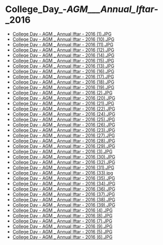 # College_Day_-_AGM___Annual_Iftar_-_2016

- [College Day - AGM _ Annual Iftar - 2016 (1).JPG](https://ik.imagekit.io/sackoba/events/2016/College_Day_-_AGM___Annual_Iftar_-_2016/College%20Day%20-%20AGM%20_%20Annual%20Iftar%20-%202016%20(1).JPG?updatedAt=1734807884990)
- [College Day - AGM _ Annual Iftar - 2016 (10).JPG](https://ik.imagekit.io/sackoba/events/2016/College_Day_-_AGM___Annual_Iftar_-_2016/College%20Day%20-%20AGM%20_%20Annual%20Iftar%20-%202016%20(10).JPG?updatedAt=1734807885654)
- [College Day - AGM _ Annual Iftar - 2016 (11).JPG](https://ik.imagekit.io/sackoba/events/2016/College_Day_-_AGM___Annual_Iftar_-_2016/College%20Day%20-%20AGM%20_%20Annual%20Iftar%20-%202016%20(11).JPG?updatedAt=1734807886781)
- [College Day - AGM _ Annual Iftar - 2016 (12).JPG](https://ik.imagekit.io/sackoba/events/2016/College_Day_-_AGM___Annual_Iftar_-_2016/College%20Day%20-%20AGM%20_%20Annual%20Iftar%20-%202016%20(12).JPG?updatedAt=1734807887111)
- [College Day - AGM _ Annual Iftar - 2016 (14).JPG](https://ik.imagekit.io/sackoba/events/2016/College_Day_-_AGM___Annual_Iftar_-_2016/College%20Day%20-%20AGM%20_%20Annual%20Iftar%20-%202016%20(14).JPG?updatedAt=1734807887285)
- [College Day - AGM _ Annual Iftar - 2016 (15).JPG](https://ik.imagekit.io/sackoba/events/2016/College_Day_-_AGM___Annual_Iftar_-_2016/College%20Day%20-%20AGM%20_%20Annual%20Iftar%20-%202016%20(15).JPG?updatedAt=1734807887388)
- [College Day - AGM _ Annual Iftar - 2016 (13).JPG](https://ik.imagekit.io/sackoba/events/2016/College_Day_-_AGM___Annual_Iftar_-_2016/College%20Day%20-%20AGM%20_%20Annual%20Iftar%20-%202016%20(13).JPG?updatedAt=1734807887499)
- [College Day - AGM _ Annual Iftar - 2016 (16).JPG](https://ik.imagekit.io/sackoba/events/2016/College_Day_-_AGM___Annual_Iftar_-_2016/College%20Day%20-%20AGM%20_%20Annual%20Iftar%20-%202016%20(16).JPG?updatedAt=1734807887564)
- [College Day - AGM _ Annual Iftar - 2016 (17).JPG](https://ik.imagekit.io/sackoba/events/2016/College_Day_-_AGM___Annual_Iftar_-_2016/College%20Day%20-%20AGM%20_%20Annual%20Iftar%20-%202016%20(17).JPG?updatedAt=1734807887644)
- [College Day - AGM _ Annual Iftar - 2016 (18).JPG](https://ik.imagekit.io/sackoba/events/2016/College_Day_-_AGM___Annual_Iftar_-_2016/College%20Day%20-%20AGM%20_%20Annual%20Iftar%20-%202016%20(18).JPG?updatedAt=1734807887979)
- [College Day - AGM _ Annual Iftar - 2016 (19).JPG](https://ik.imagekit.io/sackoba/events/2016/College_Day_-_AGM___Annual_Iftar_-_2016/College%20Day%20-%20AGM%20_%20Annual%20Iftar%20-%202016%20(19).JPG?updatedAt=1734807888146)
- [College Day - AGM _ Annual Iftar - 2016 (2).JPG](https://ik.imagekit.io/sackoba/events/2016/College_Day_-_AGM___Annual_Iftar_-_2016/College%20Day%20-%20AGM%20_%20Annual%20Iftar%20-%202016%20(2).JPG?updatedAt=1734807888416)
- [College Day - AGM _ Annual Iftar - 2016 (20).JPG](https://ik.imagekit.io/sackoba/events/2016/College_Day_-_AGM___Annual_Iftar_-_2016/College%20Day%20-%20AGM%20_%20Annual%20Iftar%20-%202016%20(20).JPG?updatedAt=1734807889546)
- [College Day - AGM _ Annual Iftar - 2016 (21).JPG](https://ik.imagekit.io/sackoba/events/2016/College_Day_-_AGM___Annual_Iftar_-_2016/College%20Day%20-%20AGM%20_%20Annual%20Iftar%20-%202016%20(21).JPG?updatedAt=1734807889738)
- [College Day - AGM _ Annual Iftar - 2016 (22).JPG](https://ik.imagekit.io/sackoba/events/2016/College_Day_-_AGM___Annual_Iftar_-_2016/College%20Day%20-%20AGM%20_%20Annual%20Iftar%20-%202016%20(22).JPG?updatedAt=1734807889868)
- [College Day - AGM _ Annual Iftar - 2016 (24).JPG](https://ik.imagekit.io/sackoba/events/2016/College_Day_-_AGM___Annual_Iftar_-_2016/College%20Day%20-%20AGM%20_%20Annual%20Iftar%20-%202016%20(24).JPG?updatedAt=1734807890137)
- [College Day - AGM _ Annual Iftar - 2016 (25).JPG](https://ik.imagekit.io/sackoba/events/2016/College_Day_-_AGM___Annual_Iftar_-_2016/College%20Day%20-%20AGM%20_%20Annual%20Iftar%20-%202016%20(25).JPG?updatedAt=1734807890311)
- [College Day - AGM _ Annual Iftar - 2016 (26).JPG](https://ik.imagekit.io/sackoba/events/2016/College_Day_-_AGM___Annual_Iftar_-_2016/College%20Day%20-%20AGM%20_%20Annual%20Iftar%20-%202016%20(26).JPG?updatedAt=1734807890368)
- [College Day - AGM _ Annual Iftar - 2016 (23).JPG](https://ik.imagekit.io/sackoba/events/2016/College_Day_-_AGM___Annual_Iftar_-_2016/College%20Day%20-%20AGM%20_%20Annual%20Iftar%20-%202016%20(23).JPG?updatedAt=1734807890403)
- [College Day - AGM _ Annual Iftar - 2016 (27).JPG](https://ik.imagekit.io/sackoba/events/2016/College_Day_-_AGM___Annual_Iftar_-_2016/College%20Day%20-%20AGM%20_%20Annual%20Iftar%20-%202016%20(27).JPG?updatedAt=1734807890563)
- [College Day - AGM _ Annual Iftar - 2016 (28).JPG](https://ik.imagekit.io/sackoba/events/2016/College_Day_-_AGM___Annual_Iftar_-_2016/College%20Day%20-%20AGM%20_%20Annual%20Iftar%20-%202016%20(28).JPG?updatedAt=1734807890876)
- [College Day - AGM _ Annual Iftar - 2016 (29).JPG](https://ik.imagekit.io/sackoba/events/2016/College_Day_-_AGM___Annual_Iftar_-_2016/College%20Day%20-%20AGM%20_%20Annual%20Iftar%20-%202016%20(29).JPG?updatedAt=1734807891103)
- [College Day - AGM _ Annual Iftar - 2016 (3).JPG](https://ik.imagekit.io/sackoba/events/2016/College_Day_-_AGM___Annual_Iftar_-_2016/College%20Day%20-%20AGM%20_%20Annual%20Iftar%20-%202016%20(3).JPG?updatedAt=1734807892207)
- [College Day - AGM _ Annual Iftar - 2016 (30).JPG](https://ik.imagekit.io/sackoba/events/2016/College_Day_-_AGM___Annual_Iftar_-_2016/College%20Day%20-%20AGM%20_%20Annual%20Iftar%20-%202016%20(30).JPG?updatedAt=1734807892278)
- [College Day - AGM _ Annual Iftar - 2016 (32).JPG](https://ik.imagekit.io/sackoba/events/2016/College_Day_-_AGM___Annual_Iftar_-_2016/College%20Day%20-%20AGM%20_%20Annual%20Iftar%20-%202016%20(32).JPG?updatedAt=1734807893021)
- [College Day - AGM _ Annual Iftar - 2016 (31).JPG](https://ik.imagekit.io/sackoba/events/2016/College_Day_-_AGM___Annual_Iftar_-_2016/College%20Day%20-%20AGM%20_%20Annual%20Iftar%20-%202016%20(31).JPG?updatedAt=1734807893014)
- [College Day - AGM _ Annual Iftar - 2016 (33).jpg](https://ik.imagekit.io/sackoba/events/2016/College_Day_-_AGM___Annual_Iftar_-_2016/College%20Day%20-%20AGM%20_%20Annual%20Iftar%20-%202016%20(33).jpg?updatedAt=1734807893063)
- [College Day - AGM _ Annual Iftar - 2016 (35).JPG](https://ik.imagekit.io/sackoba/events/2016/College_Day_-_AGM___Annual_Iftar_-_2016/College%20Day%20-%20AGM%20_%20Annual%20Iftar%20-%202016%20(35).JPG?updatedAt=1734807893182)
- [College Day - AGM _ Annual Iftar - 2016 (34).JPG](https://ik.imagekit.io/sackoba/events/2016/College_Day_-_AGM___Annual_Iftar_-_2016/College%20Day%20-%20AGM%20_%20Annual%20Iftar%20-%202016%20(34).JPG?updatedAt=1734807893256)
- [College Day - AGM _ Annual Iftar - 2016 (36).JPG](https://ik.imagekit.io/sackoba/events/2016/College_Day_-_AGM___Annual_Iftar_-_2016/College%20Day%20-%20AGM%20_%20Annual%20Iftar%20-%202016%20(36).JPG?updatedAt=1734807893289)
- [College Day - AGM _ Annual Iftar - 2016 (37).JPG](https://ik.imagekit.io/sackoba/events/2016/College_Day_-_AGM___Annual_Iftar_-_2016/College%20Day%20-%20AGM%20_%20Annual%20Iftar%20-%202016%20(37).JPG?updatedAt=1734807893538)
- [College Day - AGM _ Annual Iftar - 2016 (38).JPG](https://ik.imagekit.io/sackoba/events/2016/College_Day_-_AGM___Annual_Iftar_-_2016/College%20Day%20-%20AGM%20_%20Annual%20Iftar%20-%202016%20(38).JPG?updatedAt=1734807893811)
- [College Day - AGM _ Annual Iftar - 2016 (39).JPG](https://ik.imagekit.io/sackoba/events/2016/College_Day_-_AGM___Annual_Iftar_-_2016/College%20Day%20-%20AGM%20_%20Annual%20Iftar%20-%202016%20(39).JPG?updatedAt=1734807895009)
- [College Day - AGM _ Annual Iftar - 2016 (4).JPG](https://ik.imagekit.io/sackoba/events/2016/College_Day_-_AGM___Annual_Iftar_-_2016/College%20Day%20-%20AGM%20_%20Annual%20Iftar%20-%202016%20(4).JPG?updatedAt=1734807895190)
- [College Day - AGM _ Annual Iftar - 2016 (8).JPG](https://ik.imagekit.io/sackoba/events/2016/College_Day_-_AGM___Annual_Iftar_-_2016/College%20Day%20-%20AGM%20_%20Annual%20Iftar%20-%202016%20(8).JPG?updatedAt=1734807895795)
- [College Day - AGM _ Annual Iftar - 2016 (7).JPG](https://ik.imagekit.io/sackoba/events/2016/College_Day_-_AGM___Annual_Iftar_-_2016/College%20Day%20-%20AGM%20_%20Annual%20Iftar%20-%202016%20(7).JPG?updatedAt=1734807895802)
- [College Day - AGM _ Annual Iftar - 2016 (9).JPG](https://ik.imagekit.io/sackoba/events/2016/College_Day_-_AGM___Annual_Iftar_-_2016/College%20Day%20-%20AGM%20_%20Annual%20Iftar%20-%202016%20(9).JPG?updatedAt=1734807895941)
- [College Day - AGM _ Annual Iftar - 2016 (5).JPG](https://ik.imagekit.io/sackoba/events/2016/College_Day_-_AGM___Annual_Iftar_-_2016/College%20Day%20-%20AGM%20_%20Annual%20Iftar%20-%202016%20(5).JPG?updatedAt=1734807896287)
- [College Day - AGM _ Annual Iftar - 2016 (6).JPG](https://ik.imagekit.io/sackoba/events/2016/College_Day_-_AGM___Annual_Iftar_-_2016/College%20Day%20-%20AGM%20_%20Annual%20Iftar%20-%202016%20(6).JPG?updatedAt=1734807896574)
